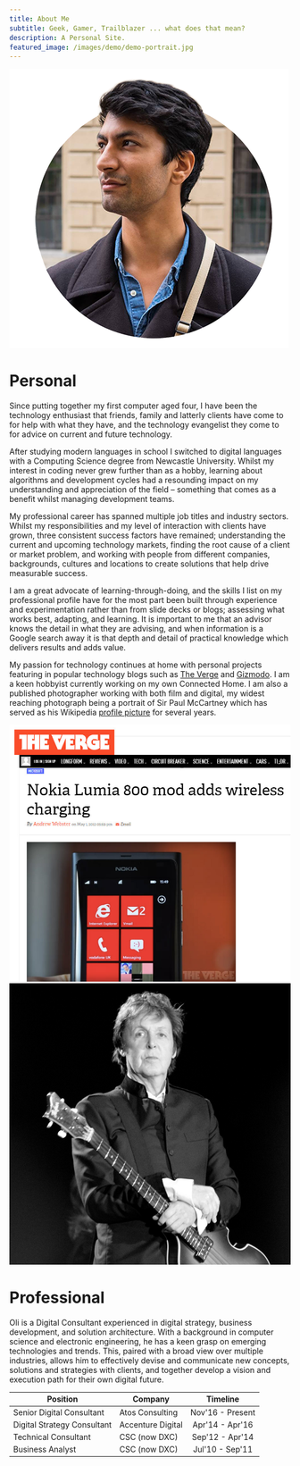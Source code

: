 ```yaml
---
title: About Me
subtitle: Geek, Gamer, Trailblazer ... what does that mean?
description: A Personal Site.
featured_image: /images/demo/demo-portrait.jpg
---
```


![](/images/pages/about/cutout.png)

# Personal

Since putting together my first computer aged four, I have been the technology enthusiast that friends, family and latterly clients have come to for help with what they have, and the technology evangelist they come to for advice on current and future technology.

After studying modern languages in school I switched to digital languages with a Computing Science degree from Newcastle University. Whilst my interest in coding never grew further than as a hobby, learning about algorithms and development cycles had a resounding impact on my understanding and appreciation of the field – something that comes as a benefit whilst managing development teams.

My professional career has spanned multiple job titles and industry sectors. Whilst my responsibilities and my level of interaction with clients have grown, three consistent success factors have remained; understanding the current and upcoming technology markets, finding the root cause of a client or market problem, and working with people from different companies, backgrounds, cultures and locations to create solutions that help drive measurable success.

I am a great advocate of learning-through-doing, and the skills I list on my professional profile have for the most part been built through experience and experimentation rather than from slide decks or blogs; assessing what works best, adapting, and learning. It is important to me that an advisor knows the detail in what they are advising, and when information is a Google search away it is that depth and detail of practical knowledge which delivers results and adds value.

My passion for technology continues at home with personal projects featuring in popular technology blogs such as [The Verge](http://www.theverge.com/2012/5/1/2992041/nokia-lumia-800-wireless-charging-mod) and [Gizmodo](http://www.gizmodo.com.au/2012/05/hack-a-lumia-800-for-inductive-charging/). I am a keen hobbyist currently working on my own Connected Home. I am also a published photographer working with both film and digital, my widest reaching photograph being a portrait of Sir Paul McCartney which has served as his Wikipedia [profile picture](https://en.wikipedia.org/wiki/Paul_McCartney#/media/File:Paul_McCartney_black_and_white_2010.jpg) for several years. 

<div class="gallery" data-columns="2">
    <img src="/images/pages/about/verge.jpg">
    <img src="/images/pages/about/mccartney.jpg">
</div>


# Professional

Oli is a Digital Consultant experienced in digital strategy, business development, and solution architecture. With a background in computer science and electronic engineering, he has a keen grasp on emerging technologies and trends. This, paired with a broad view over multiple industries, allows him to effectively devise and communicate new concepts, solutions and strategies with clients, and together develop a vision and execution path for their own digital future.

 
| Position        | Company           | Timeline  |
| ------------- |-------------|:-----:|
| Senior Digital Consultant  | Atos Consulting | Nov'16 - Present |
| Digital Strategy Consultant | Accenture Digital | Apr'14 - Apr'16 |
| Technical Consultant | CSC (now DXC) | Sep'12 - Apr'14 |
| Business Analyst | CSC (now DXC) | Jul'10 - Sep'11 |
